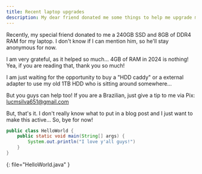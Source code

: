 ```yaml
---
title: Recent laptop upgrades
description: My dear friend donated me some things to help me upgrade my laptop.
---
```

Recently, my special friend donated to me a 240GB SSD and 8GB of DDR4 RAM for my laptop.
I don't know if I can mention him, so he'll stay anonymous for now.

I am very grateful, as it helped so much... 4GB of RAM in 2024 is nothing! Yea, if you are reading that, thank you so much!

I am just waiting for the opportunity to buy a "HDD caddy" or a external adapter to use my old 1TB HDD who is sitting around somewhere...

But you guys can help too! If you are a Brazilian, just give a tip to me via Pix: lucmsilva651@gmail.com

But, that's it. I don't really know what to put in a blog post and I just want to make this active... So, bye for now!

``` java
public class HelloWorld {
    public static void main(String[] args) {
        System.out.println("I love y'all guys!")
    }
}
```
{: file="HelloWorld.java" }

[bio]: https://bio.eleu.me
